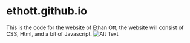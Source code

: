 # ethott.github.io
This is the code for the website of Ethan Ott, the website will consist of CSS, Html, and a bit of Javascript. 
![Alt Text](https://github.com/ethott/ethott.github.io/raw/master/path/to/Users/ethannott/Documents/Projects/ethott.github.io/IphoneView.png)



